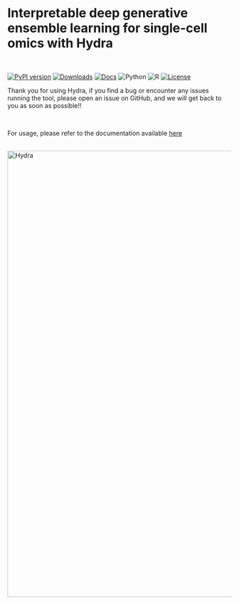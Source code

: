 # Interpretable deep generative ensemble learning for single-cell omics with Hydra
</br>

[![PyPI version](https://img.shields.io/pypi/v/Hydra-tools?color=orange)](https://pypi.org/project/Hydra-tools/)
[![Downloads](https://img.shields.io/pypi/dm/Hydra-tools?color=blue)](https://pypi.org/project/Hydra-tools/)
[![Docs](https://img.shields.io/badge/docs-passing-brightgreen)](https://sydneybiox.github.io/Hydra/)
![Python](https://img.shields.io/badge/python-%3E%3D3.8-blue)
![R](https://img.shields.io/badge/R-%3E%3D4.0-blueviolet)
[![License](https://img.shields.io/badge/license-MIT-green)](https://github.com/SydneyBioX/Hydra?tab=MIT-1-ov-file#readme)


Thank you for using Hydra, if you find a bug or encounter any issues running the tool, please open an issue on GitHub, and we will get back to you as soon as possible!!

</br>

For usage, please refer to the documentation available <a href="https://sydneybiox.github.io/Hydra/">here</a>

</br>

<img width="842" height="1005" alt="Hydra" src="https://github.com/user-attachments/assets/0ac47760-9cbb-4420-a4fb-74d74b777ed7" />
















